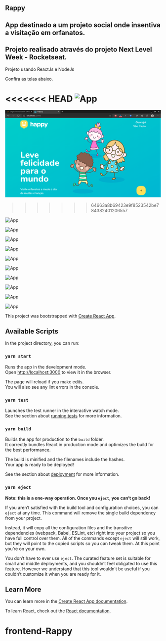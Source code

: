 ## Rappy 

## App destinado a um projeto social onde insentiva a visitação em orfanatos.

## Projeto realisado através do projeto Next Level Week - Rocketseat.

Projeto usando ReactJs e NodeJs 

Confira as telas abaixo.



<<<<<<< HEAD
![App](![App](https://github.com/EdgarHygino/frontend-Rappy/blob/developer-1/images/Captura%20de%20tela%20de%202020-11-07%2010-33-05.png))
=======
![App](https://github.com/EdgarHygino/frontend-Rappy/blob/developer-1/images/Captura%20de%20tela%20de%202020-11-07%2010-33-05.png)
>>>>>>> 64663a8b69423e9f8523542be784382401206557

![App](![App](https://github.com/EdgarHygino/frontend-Rappy/blob/developer-1/images/Captura%20de%20tela%20de%202020-11-07%2011-19-17.png))

![App](![App](https://github.com/EdgarHygino/frontend-Rappy/blob/developer-1/images/Captura%20de%20tela%20de%202020-11-07%2011-19-21.png))

![App](![App](https://github.com/EdgarHygino/frontend-Rappy/blob/developer-1/images/Captura%20de%20tela%20de%202020-11-07%2011-19-28.png))

![App](![App](https://github.com/EdgarHygino/frontend-Rappy/blob/developer-1/images/Captura%20de%20tela%20de%202020-11-07%2011-19-32.png))

![App](![App](https://github.com/EdgarHygino/frontend-Rappy/blob/developer-1/images/Captura%20de%20tela%20de%202020-11-07%2011-19-41.png))

![App](![App](https://github.com/EdgarHygino/frontend-Rappy/blob/developer-1/images/Captura%20de%20tela%20de%202020-11-07%2011-19-43.png))

![App](![App](https://github.com/EdgarHygino/frontend-Rappy/blob/developer-1/images/Captura%20de%20tela%20de%202020-11-07%2011-19-52.png))

![App](![App](https://github.com/EdgarHygino/frontend-Rappy/blob/developer-1/images/Captura%20de%20tela%20de%202020-11-07%2011-19-55.png))

![App](![App](https://github.com/EdgarHygino/frontend-Rappy/blob/developer-1/images/Captura%20de%20tela%20de%202020-11-07%2011-20-24.png))

![App](![App](https://github.com/EdgarHygino/frontend-Rappy/blob/developer-1/images/Captura%20de%20tela%20de%202020-11-07%2011-20-32.png))




This project was bootstrapped with [Create React App](https://github.com/facebook/create-react-app).

## Available Scripts

In the project directory, you can run:

### `yarn start`

Runs the app in the development mode.<br />
Open [http://localhost:3000](http://localhost:3000) to view it in the browser.

The page will reload if you make edits.<br />
You will also see any lint errors in the console.

### `yarn test`

Launches the test runner in the interactive watch mode.<br />
See the section about [running tests](https://facebook.github.io/create-react-app/docs/running-tests) for more information.

### `yarn build`

Builds the app for production to the `build` folder.<br />
It correctly bundles React in production mode and optimizes the build for the best performance.

The build is minified and the filenames include the hashes.<br />
Your app is ready to be deployed!

See the section about [deployment](https://facebook.github.io/create-react-app/docs/deployment) for more information.

### `yarn eject`

**Note: this is a one-way operation. Once you `eject`, you can’t go back!**

If you aren’t satisfied with the build tool and configuration choices, you can `eject` at any time. This command will remove the single build dependency from your project.

Instead, it will copy all the configuration files and the transitive dependencies (webpack, Babel, ESLint, etc) right into your project so you have full control over them. All of the commands except `eject` will still work, but they will point to the copied scripts so you can tweak them. At this point you’re on your own.

You don’t have to ever use `eject`. The curated feature set is suitable for small and middle deployments, and you shouldn’t feel obligated to use this feature. However we understand that this tool wouldn’t be useful if you couldn’t customize it when you are ready for it.

## Learn More

You can learn more in the [Create React App documentation](https://facebook.github.io/create-react-app/docs/getting-started).

To learn React, check out the [React documentation](https://reactjs.org/).
# frontend-Rappy
